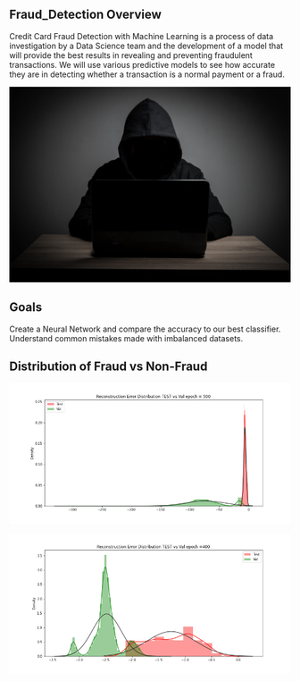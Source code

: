 ## Fraud_Detection Overview

Credit Card Fraud Detection with Machine Learning is a process of data investigation by a Data Science team and the development of a model that will provide the best results in revealing and preventing fraudulent transactions. 
We will use various predictive models to see how accurate they are in detecting whether a transaction is a normal payment or a fraud.

![1](fraud.jpg)

## Goals

Create a Neural Network and compare the accuracy to our best classifier.
Understand common mistakes made with imbalanced datasets.

## Distribution of Fraud vs Non-Fraud

![1](distribution_decided.png)

![2](distribution4.png)
